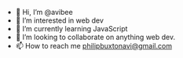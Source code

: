 - 👋 Hi, I’m @avibee
- 👀 I’m interested in web dev
- 🌱 I’m currently learning JavaScript
- 💞️ I’m looking to collaborate on anything web dev.
- 📫 How to reach me philipbuxtonavi@gmail.com

<!---
avibee/avibee is a ✨ special ✨ repository because its `README.md` (this file) appears on your GitHub profile.
You can click the Preview link to take a look at your changes.
--->
